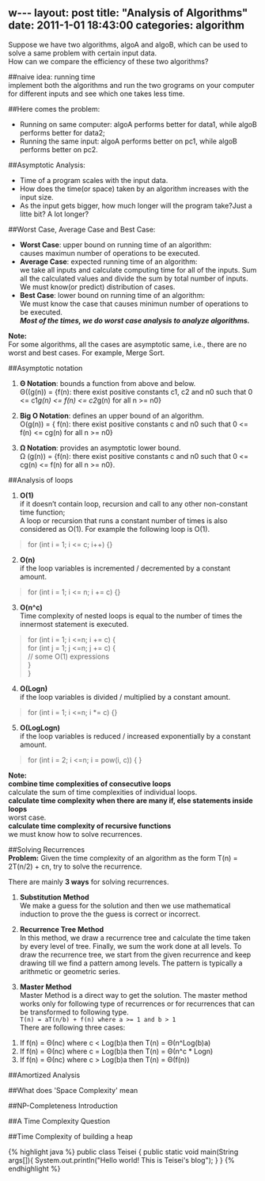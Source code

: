w---
layout: post
title: "Analysis of Algorithms"
date: 2011-1-01 18:43:00
categories: algorithm
---

Suppose we have two algorithms, algoA and algoB, which can be used to solve a same problem with certain input data.   
How can we compare the efficiency of these two algorithms? 
    
##naive idea: running time   
implement both the algorithms and run the two grograms on your computer for different inputs and see which one takes less time.

##Here comes the problem:   
+ Running on same computer: algoA performs better for data1, while algoB performs better for data2;  
+ Running the same input: algoA performs better on pc1, while algoB performs better on pc2.   


##Asymptotic Analysis:   
+ Time of a program scales with the input data.  
+ How does the time(or space) taken by an algorithm increases with the input size.  
+ As the input gets bigger, how much longer will the program take?Just a litte bit? A lot longer?  


##Worst Case, Average Case and Best Case:  
+ **Worst Case**: upper bound on running time of an algorithm:  
causes maximun number of operations to be executed.  
+ **Average Case**: expected running time of an algorithm:  
we take all inputs and calculate computing time for all of the inputs. Sum all the calculated values and divide the sum by total number of inputs. 
We must know(or predict) distribution of cases.  
+ **Best Case**: lower bound on running time of an algorithm:  
We must know the case that causes minimun number of operations to be executed.  
***Most of the times, we do worst case analysis to analyze algorithms.***

**Note:**  
For some algorithms, all the cases are asymptotic same, i.e., there are no worst and best cases. For example, Merge Sort.


##Asymptotic notation  
1. **Θ Notation**: bounds a function from above and below.  
 Θ((g(n)) = {f(n): there exist positive constants c1, c2 and n0 such that
                   0 <= c1*g(n) <= f(n) <= c2*g(n) for all n >= n0}   
                   
2. **Big O Notation**: defines an upper bound of an algorithm.  
 O(g(n)) = { f(n): there exist positive constants c and n0 such that 
                   0 <= f(n) <= cg(n) for all n >= n0}    
3. **Ω Notation**: provides an asymptotic lower bound.    
 Ω (g(n)) = {f(n): there exist positive constants c and n0 such that 
                   0 <= cg(n) <= f(n) for all n >= n0}.  
   
  
  
##Analysis of loops  
1. **O(1)**  
 if it doesn’t contain loop, recursion and call to any other non-constant time function;  
 A loop or recursion that runs a constant number of times is also considered as O(1). For example the following loop is O(1).  
>for (int i = 1; i <= c; i++) {}  
2. **O(n)**  
if the loop variables is incremented / decremented by a constant amount.  
>for (int i = 1; i <= n; i += c) {}  
3. **O(n^c)**  
Time complexity of nested loops is equal to the number of times the innermost statement is executed.  
>for (int i = 1; i <=n; i += c) {  
>for (int j = 1; j <=n; j += c) {  
>           // some O(1) expressions  
>        }  
>    }      
4. **O(Logn)**  
if the loop variables is divided / multiplied by a constant amount.  
>for (int i = 1; i <=n; i *= c) {}   
5. **O(LogLogn)**   
if the loop variables is reduced / increased exponentially by a constant amount.  
>for (int i = 2; i <=n; i = pow(i, c)) { }    
  
**Note:**  
**combine time complexities of consecutive loops**  
   calculate the sum of time complexities of individual loops.  
**calculate time complexity when there are many if, else statements inside loops**  
   worst case.  
**calculate time complexity of recursive functions**  
   we must know how to solve recurrences.    
  
   
##Solving Recurrences  
**Problem:** Given the time complexity of an algorithm as the form T(n) = 2T(n/2) + cn, try to solve the recurrence.   
   
There are mainly **3 ways** for solving recurrences.  
  
1. **Substitution Method**  
 We make a guess for the solution and then we use mathematical induction to prove the the guess is correct or incorrect.  
  
2. **Recurrence Tree Method**  
In this method, we draw a recurrence tree and calculate the time taken by every level of tree. 
Finally, we sum the work done at all levels. 
To draw the recurrence tree, we start from the given recurrence and keep drawing till we find a pattern among levels. 
The pattern is typically a arithmetic or geometric series.  
  
3. **Master Method**  
Master Method is a direct way to get the solution. 
The master method works only for following type of recurrences or for recurrences that can be transformed to following type.  
`T(n) = aT(n/b) + f(n) where a >= 1 and b > 1`  
There are following three cases:    
1) If f(n) = Θ(nc) where c < Log(b)a then T(n) = Θ(n^Log(b)a)  
2) If f(n) = Θ(nc) where c = Log(b)a then T(n) = Θ(n^c * Logn)  
3) If f(n) = Θ(nc) where c > Log(b)a then T(n) = Θ(f(n))  


##Amortized Analysis  

##What does 'Space Complexity' mean  

##NP-Completeness Introduction  

##A Time Complexity Question  

##Time  Complexity of building a heap  

   
{% highlight java %}
public class Teisei {
    public static void main(String args[]){
        System.out.println("Hello world! This is Teisei's blog");
    }
}
{% endhighlight %}
